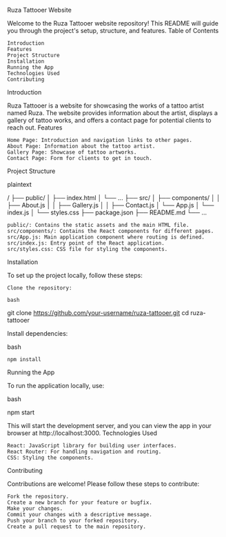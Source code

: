Ruza Tattooer Website

Welcome to the Ruza Tattooer website repository! This README will guide you through the project's setup, structure, and features.
Table of Contents

    Introduction
    Features
    Project Structure
    Installation
    Running the App
    Technologies Used
    Contributing

Introduction

Ruza Tattooer is a website for showcasing the works of a tattoo artist named Ruza. The website provides information about the artist, displays a gallery of tattoo works, and offers a contact page for potential clients to reach out.
Features

    Home Page: Introduction and navigation links to other pages.
    About Page: Information about the tattoo artist.
    Gallery Page: Showcase of tattoo artworks.
    Contact Page: Form for clients to get in touch.

Project Structure

plaintext

/
├── public/
│   ├── index.html
│   └── ...
├── src/
│   ├── components/
│   │   ├── About.js
│   │   ├── Gallery.js
│   │   ├── Contact.js
│   └── App.js
│   └── index.js
│   └── styles.css
├── package.json
├── README.md
└── ...

    public/: Contains the static assets and the main HTML file.
    src/components/: Contains the React components for different pages.
    src/App.js: Main application component where routing is defined.
    src/index.js: Entry point of the React application.
    src/styles.css: CSS file for styling the components.

Installation

To set up the project locally, follow these steps:

    Clone the repository:

    bash

git clone https://github.com/your-username/ruza-tattooer.git
cd ruza-tattooer

Install dependencies:

bash

    npm install

Running the App

To run the application locally, use:

bash

npm start

This will start the development server, and you can view the app in your browser at http://localhost:3000.
Technologies Used

    React: JavaScript library for building user interfaces.
    React Router: For handling navigation and routing.
    CSS: Styling the components.

Contributing

Contributions are welcome! Please follow these steps to contribute:

    Fork the repository.
    Create a new branch for your feature or bugfix.
    Make your changes.
    Commit your changes with a descriptive message.
    Push your branch to your forked repository.
    Create a pull request to the main repository.

